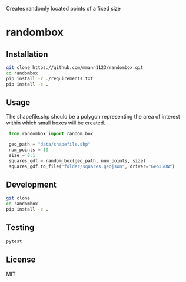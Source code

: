 Creates randomly located points of a fixed size

# randombox

## Installation


```bash
git clone https://github.com/mmann1123/randombox.git
cd randombox
pip install -r ./requirements.txt
pip install -e .
```


## Usage
The shapefile.shp should be a polygon representing the area of interest within which small boxes will be created. 

```python
 from randombox import random_box

 geo_path = "data/shapefile.shp"
 num_points = 10
 size = 0.1
 squares_gdf = random_box(geo_path, num_points, size)
 squares_gdf.to_file("folder/squares.geojson", driver="GeoJSON")
```

## Development

```bash
git clone
cd randombox
pip install -e .
```

## Testing

```bash
pytest
```

## License
 MIT
